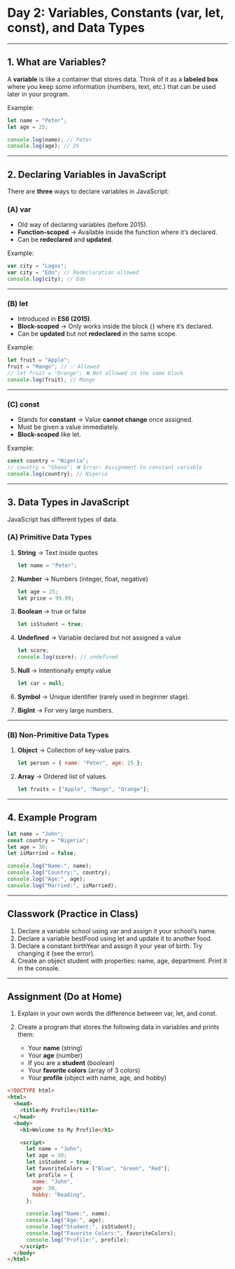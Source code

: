 # **Day 2: Variables, Constants (var, let, const), and Data Types**

---

## **1. What are Variables?**

A **variable** is like a container that stores data.
Think of it as a **labeled box** where you keep some information (numbers, text, etc.) that can be used later in your program.

Example:

```js
let name = "Peter";
let age = 25;

console.log(name); // Peter
console.log(age); // 25
```

---

## **2. Declaring Variables in JavaScript**

There are **three** ways to declare variables in JavaScript:

### (A) var

- Old way of declaring variables (before 2015).
- **Function-scoped** → Available inside the function where it’s declared.
- Can be **redeclared** and **updated**.

Example:

```js
var city = "Lagos";
var city = "Edo"; // Redeclaration allowed
console.log(city); // Edo
```

---

### (B) let

- Introduced in **ES6 (2015)**.
- **Block-scoped** → Only works inside the block {} where it’s declared.
- Can be **updated** but not **redeclared** in the same scope.

Example:

```js
let fruit = "Apple";
fruit = "Mango"; // ✅ Allowed
// let fruit = "Orange"; ❌ Not allowed in the same block
console.log(fruit); // Mango
```

---

### (C) const

- Stands for **constant** → Value **cannot change** once assigned.
- Must be given a value immediately.
- **Block-scoped** like let.

Example:

```js
const country = "Nigeria";
// country = "Ghana"; ❌ Error: Assignment to constant variable
console.log(country); // Nigeria
```

---

## **3. Data Types in JavaScript**

JavaScript has different types of data.

### (A) **Primitive Data Types**

1. **String** → Text inside quotes

   ```js
   let name = "Peter";
   ```

2. **Number** → Numbers (integer, float, negative)

   ```js
   let age = 25;
   let price = 99.99;
   ```

3. **Boolean** → true or false

   ```js
   let isStudent = true;
   ```

4. **Undefined** → Variable declared but not assigned a value

   ```js
   let score;
   console.log(score); // undefined
   ```

5. **Null** → Intentionally empty value

   ```js
   let car = null;
   ```

6. **Symbol** → Unique identifier (rarely used in beginner stage).
7. **BigInt** → For very large numbers.

---

### (B) **Non-Primitive Data Types**

1. **Object** → Collection of key-value pairs.

   ```js
   let person = { name: "Peter", age: 25 };
   ```

2. **Array** → Ordered list of values.

   ```js
   let fruits = ["Apple", "Mango", "Orange"];
   ```

---

## **4. Example Program**

```js
let name = "John";
const country = "Nigeria";
let age = 30;
let isMarried = false;

console.log("Name:", name);
console.log("Country:", country);
console.log("Age:", age);
console.log("Married:", isMarried);
```

---

## **Classwork (Practice in Class)**

1. Declare a variable school using var and assign it your school’s name.
2. Declare a variable bestFood using let and update it to another food.
3. Declare a constant birthYear and assign it your year of birth. Try changing it (see the error).
4. Create an object student with properties: name, age, department. Print it in the console.

---

## **Assignment (Do at Home)**

1. Explain in your own words the difference between var, let, and const.
2. Create a program that stores the following data in variables and prints them:

   - Your **name** (string)
   - Your **age** (number)
   - If you are a **student** (boolean)
   - Your **favorite colors** (array of 3 colors)
   - Your **profile** (object with name, age, and hobby)

```html
<!DOCTYPE html>
<html>
  <head>
    <title>My Profile</title>
  </head>
  <body>
    <h1>Welcome to My Profile</h1>

    <script>
      let name = "John";
      let age = 30;
      let isStudent = true;
      let favoriteColors = ["Blue", "Green", "Red"];
      let profile = {
        name: "John",
        age: 30,
        hobby: "Reading",
      };

      console.log("Name:", name);
      console.log("Age:", age);
      console.log("Student:", isStudent);
      console.log("Favorite Colors:", favoriteColors);
      console.log("Profile:", profile);
    </script>
  </body>
</html>
```
